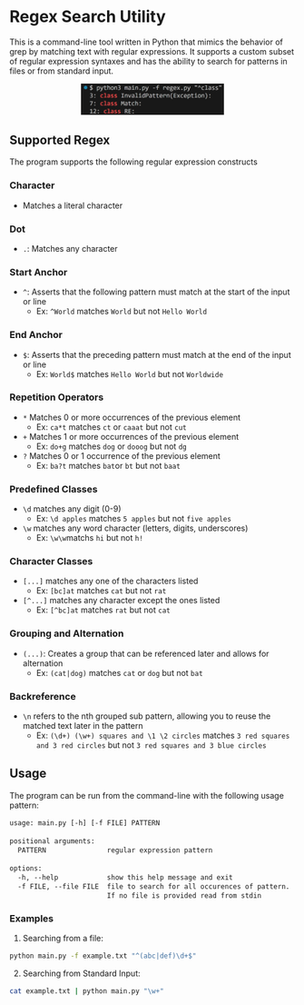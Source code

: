 # Regex Search Utility

This is a command-line tool written in Python that mimics the behavior of grep by matching text with regular expressions. It supports a custom subset of regular expression syntaxes and has the ability to search for patterns in files or from standard input.

<div align="center">  
    <img src="images/example.png" width="50%"/>
</div>

## Supported Regex

The program supports the following regular expression constructs

### Character

- Matches a literal character 

### Dot

- `.`: Matches any character

### Start Anchor

- `^`: Asserts that the following pattern must match at the start of the input or line
    - Ex: `^World` matches `World` but not `Hello World`

### End Anchor

- `$`:  Asserts that the preceding pattern must match at the end of the input or line
    - Ex: `World$` matches `Hello World` but not `Worldwide`

### Repetition Operators

- `*` Matches 0 or more occurrences of the previous element
    - Ex: `ca*t` matches `ct` or `caaat` but not `cut`
- `+` Matches 1 or more occurrences of the previous element
    - Ex: `do+g` matches `dog` or `dooog` but not `dg`
- `?` Matches 0 or 1 occurrence of the previous element
    - Ex: `ba?t` matches `bat`or `bt` but not `baat`

### Predefined Classes

- `\d` matches any digit (0-9)
    - Ex: `\d apples` matches `5 apples` but not `five apples`
- `\w` matches any word character (letters, digits, underscores)
    - Ex: `\w\w`matchs `hi` but not `h!`

### Character Classes

- `[...]` matches any one of the characters listed
    - Ex: `[bc]at` matches `cat` but not `rat`
- `[^...]` matches any character except the ones listed
    - Ex: `[^bc]at` matches `rat` but not `cat`


### Grouping and Alternation

- `(...)`: Creates a group that can be referenced later and allows for alternation
    - Ex: `(cat|dog)` matches `cat` or `dog` but not `bat`

### Backreference

- `\n` refers to the nth grouped sub pattern, allowing you to reuse the matched text later in the pattern
    - Ex: `(\d+) (\w+) squares and \1 \2 circles` matches `3 red squares and 3 red circles` but not `3 red squares and 3 blue circles`

  

## Usage

The program can be run from the command-line with the following usage pattern:

  
```
usage: main.py [-h] [-f FILE] PATTERN

positional arguments:
  PATTERN               regular expression pattern

options:
  -h, --help            show this help message and exit
  -f FILE, --file FILE  file to search for all occurences of pattern. 
                        If no file is provided read from stdin
```
  

### Examples

1. Searching from a file:

```bash
python main.py -f example.txt "^(abc|def)\d+$"
```

2. Searching from Standard Input:

```bash
cat example.txt | python main.py "\w+"
```